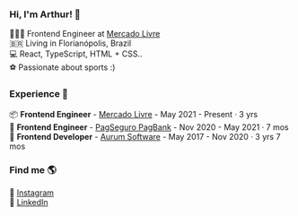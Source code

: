 ### Hi, I'm Arthur! 👋

👨🏽‍💻 Frontend Engineer at [Mercado Livre](https://www.linkedin.com/company/mercadolibre/) <br>
🇧🇷 Living in Florianópolis, Brazil <br>
💻 React, TypeScript, HTML + CSS.. <br>
⚽ Passionate about sports :)

### Experience 🥇
📦 **Frontend Engineer** - [Mercado Livre](https://www.linkedin.com/company/mercadolibre/) - May 2021 - Present · 3 yrs <br>
🏦 **Frontend Engineer** - [PagSeguro PagBank](https://www.linkedin.com/company/pagbank/) - Nov 2020 - May 2021 · 7 mos <br>
📓 **Frontend Developer** - [Aurum Software](https://www.linkedin.com/company/aurumbr/) - May 2017 - Nov 2020 · 3 yrs 7 mos

### Find me 🌎
📸 [Instagram](https://instagram.com/arthurmotaa_) <br>
💼 [LinkedIn](https://www.linkedin.com/in/arthurmota) <br>

<!--
**ArthurMota9/ArthurMota9** is a ✨ _special_ ✨ repository because its `README.md` (this file) appears on your GitHub profile.

Here are some ideas to get you started:

- 🔭 I’m currently working on ...
- 🌱 I’m currently learning ...
- 👯 I’m looking to collaborate on ...
- 🤔 I’m looking for help with ...
- 💬 Ask me about ...
- 📫 How to reach me: ...
- 😄 Pronouns: ...
- ⚡ Fun fact: ...
-->
